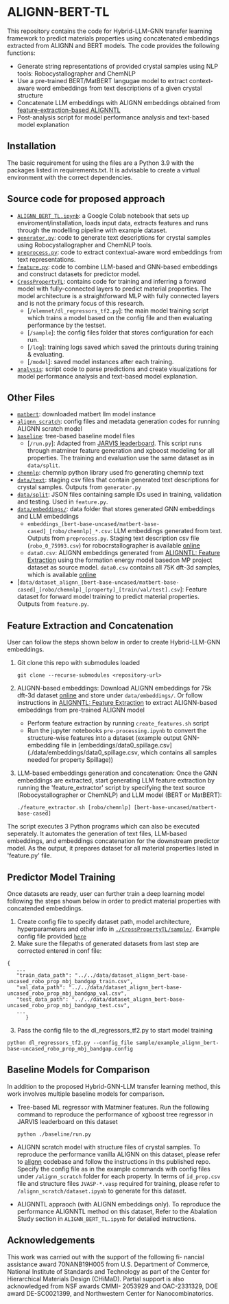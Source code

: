 # ALIGNN-BERT-TL

This repository contains the code for Hybrid-LLM-GNN transfer learning framework to predict materials properties using concatenated embeddings extracted from ALIGNN and BERT models. The code provides the following functions:

* Generate string representations of provided crystal samples using NLP tools: Robocystallographer and ChemNLP
* Use a pre-trained BERT/MatBERT langugae model to extract context-aware word embeddings from text descriptions of a given crystal structure
* Concatenate LLM embeddings with ALIGNN embeddings obtained from [feature-extraction-based ALIGNNTL](https://github.com/NU-CUCIS/ALIGNNTL/tree/main/FeatureExtraction)
* Post-analysis script for model performance analysis and text-based model explanation

## Installation 

The basic requirement for using the files are a Python 3.9 with the packages listed in requirements.txt. It is advisable to create a virtual environment with the correct dependencies.

## Source code for proposed approach
* [`ALIGNN_BERT_TL.ipynb`](./ALIGNN_BERT_TL.ipynb): a Google Colab notebook that sets up enviroment/installation, loads input data, extracts features and runs through the modelling pipeline with example dataset.
* [`generator.py`](./generator.py): code to generate text descriptions for crystal samples using Robocystallographer and ChemNLP tools.
* [`preprocess.py`](./preprocess.py): code to extract contextual-aware word embeddings from text representations.
* [`feature.py`](./feature.py): code to combine LLM-based and GNN-based embeddings and construct datasets for predictor model.
* [`CrossPropertyTL`](./CrossPropertyTL): contains code for training and inferring a forward model with fully-connected layers to predict material properties. The model architecture is a straightforward MLP with fully connected layers and is not the primary focus of this research.
   * [`/elemnet/dl_regressors_tf2.py`]: the main model training script which trains a model based on the config file and then evaluating performance by the testset.
   * [`/sample`]: the config files folder that stores configuration for each run.
   * [`/log`]: training logs saved which saved the printouts during training & evaluating.
   * [`/model`]: saved model instances after each training.
* [`analysis`](./analysis): script code to parse predictions and create visualizations for model performance analysis and text-based model explanation.

## Other Files
* [`matbert`](./matbert): downloaded matbert llm model instance
* [`alignn_scratch`](./alignn_scratch): config files and metadata generation codes for running ALIGNN scratch model
* [`baseline`](./baseline): tree-based baseline model files
   * [`/run.py`]: Adapted from [JARVIS leaderboard](https://github.com/usnistgov/jarvis_leaderboard/blob/main/jarvis_leaderboard/contributions/matminer_xgboost/run.py). This script runs through matminer feature generation and xgboost modeling for all properties. The training and evaluation use the same dataset as in `data/split`. 
* [`chemnlp`](./chemnelp): chemnlp python library used fro generating chemnlp text
* [`data/text`](./data/text): staging csv files that contain generated text descriptions for crystal samples. Outputs from `generator.py`
* [`data/split`](./data/split): JSON files containing sample IDs used in training, validation and testing. Used in `feature.py`.
* [`data/embeddings/`](./data/embeddings/): data folder that stores generated GNN embeddings and LLM embeddings
   * `embeddings_[bert-base-uncased/matbert-base-cased]_[robo/chemnlp]_*.csv`: LLM embeddings generated from text. Outputs from `preprocess.py`. Staging text description csv file (`robo_0_75993.csv`) for robocrstallographer is available [online](https://figshare.com/articles/dataset/ALIGNN_BERT_TL_project_dataset/27115465)
   * `data0.csv`: ALIGNN embeddings generated from [ALIGNNTL: Feature Extraction](https://github.com/NU-CUCIS/ALIGNNTL.git) using the formation energy model basedon MP project dataset as source model. `data0.csv` contains all 75K dft-3d samples, which is available [online](https://figshare.com/articles/dataset/ALIGNN_BERT_TL_project_dataset/27115465) 
* [`data/dataset_alignn_[bert-base-uncased/matbert-base-cased]_[robo/chemnlp]_[property]_[train/val/test].csv`]: Feature dataset for forward model training to predict material properties. Outputs from `feature.py`.



## Feature Extraction and Concatenation

User can follow the steps shown below in order to create Hybrid-LLM-GNN embeddings.


1. Git clone this repo with submodules loaded
   ```
   git clone --recurse-submodules <repository-url>
   ```
2. ALIGNN-based embeddings: Download ALIGNN embeddings for 75k dft-3d dataset [online](`https://figshare.com/s/4c190fb6fe7335bda205`) and store under `data/embeddings/`. Or follow instructions in [ALIGNNTL: Feature Extraction](https://github.com/NU-CUCIS/ALIGNNTL.git) to extract ALIGNN-based embeddings from pre-trained ALIGNN model
   * Perform feature extraction  by running `create_features.sh` script
   * Run the jupyter notebooks `pre-processing.ipynb` to convert the structure-wise features into a dataset (example output GNN-embedding file in [embeddings/data0_spillage.csv](./data/embeddings/data0_spillage.csv, which contains all samples needed for property Spillage))

3. LLM-based embeddings generation and concatenation: Once the GNN embeddings are extracted, start generating LLM feature extraction by running the 'feature_extractor' script by specifying the text source (Robocystallographer or ChemNLP) and LLM model (BERT or MatBERT):
   
   ```
   ./feature_extractor.sh [robo/chemnlp] [bert-base-uncased/matbert-base-cased]
   ```

 The script executes 3 Python programs which can also be executed seperately. It automates the generation of text files, LLM-based embeddings, and embeddings concatenation for the downstream predictor model. As the output, it prepares dataset for all material properties listed in 'feature.py' file.

## Predictor Model Training

Once datasets are ready, user can further train a deep learning model following the steps shown below in order to predict material properties with concatended embeddings.

1. Create config file to specify dataset path, model architecture, hyperparameters and other info in [`./CrossPropertyTL/sample/`](./CrossPropertyTL/sample/). Example config file provided [`here`](https://github.com/Jonathanlyj/CrossPropertyTL/blob/7e39ae4f8bde8031bd99e7b5bd81ee9c6ab9f3b4/elemnet/sample/example_alignn_bert-base-uncased_robo_prop_mbj_bandgap.config)
2. Make sure the filepaths of generated datasets from last step are corrected entered in conf file:

```
{
   ...
   "train_data_path": "../../data/dataset_alignn_bert-base-uncased_robo_prop_mbj_bandgap_train.csv", 
   "val_data_path": "../../data/dataset_alignn_bert-base-uncased_robo_prop_mbj_bandgap_val.csv",
   "test_data_path": "../../data/dataset_alignn_bert-base-uncased_robo_prop_mbj_bandgap_test.csv",
   ...
      }
```
  
3. Pass the config file to the dl_regressors_tf2.py to start model training

  `python dl_regressors_tf2.py --config_file sample/example_alignn_bert-base-uncased_robo_prop_mbj_bandgap.config`

## Baseline Models for Comparison

In addition to the proposed Hybrid-GNN-LLM transfer learning method, this work involves multiple baseline models for comparison. 

* Tree-based ML regressor with Matminer features. Run the following command to reproduce the performance of xgboost tree regressor in JARVIS leaderboard  on this dataset
   ```
   python ./baseline/run.py
   ```

* ALIGNN scratch model with structure files of crystal samples. To reproduce the performance vanilla ALIGNN on this dataset, please refer to [alignn](https://github.com/usnistgov/alignn.git) codebase and follow the instructions in ths published repo. Specify the config file as in the example commands with config files under  `/alignn_scratch` folder for each property. In terms of `id_prop.csv` file and structure files `JVASP-*.vasp` required for training, please refer to `/alignn_scratch/dataset.ipynb` to generate for this dataset.

* ALIGNNTL appraoch (with ALIGNN embeddings only). To reproduce the performance ALIGNNTL method on this dataset, Refer to the Abalation Study section in `ALIGNN_BERT_TL.ipynb` for detailed instructions.

## Acknowledgements
This work was carried out with the support of the following fi-
nancial assistance award 70NANB19H005 from U.S. Department
of Commerce, National Institute of Standards and Technology as
part of the Center for Hierarchical Materials Design (CHiMaD).
Partial support is also acknowledged from NSF awards CMMI-
2053929 and OAC-2331329, DOE award DE-SC0021399, and
Northwestern Center for Nanocombinatorics. 
